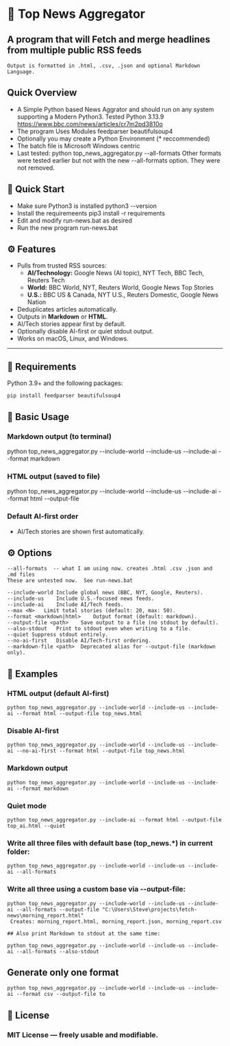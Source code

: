 # 📰 Top News Aggregator


## A program that  will Fetch and merge headlines from multiple public RSS feeds
```
Output is formatted in .html, .csv, .json and optional Markdown Language.
```
## Quick Overview

- A Simple Python based News Aggrator and should run on any system supporting a Modern Python3. Tested Python 3.13.9
  https://www.bbc.com/news/articles/cr7m2pd3810o
- The program Uses Modules feedparser beautifulsoup4
- Optionally you may create a Python Environment  (* reccommended)
- The batch file is Microsoft Windows centric
- Last tested:  python top_news_aggregator.py --all-formats
  Other formats were tested earlier but not with the new --all-formats option.  They were not removed. 



## 🚀 Quick Start

- Make sure Python3 is installed
  python3 --version
- Install the requiremeents
  pip3 install -r requirements  
- Edit and modify run-news.bat as desired
- Run the new program
  run-news.bat


## ⚙️ Features

- Pulls from trusted RSS sources:
  - **AI/Technology:** Google News (AI topic), NYT Tech, BBC Tech, Reuters Tech
  - **World:** BBC World, NYT, Reuters World, Google News Top Stories
  - **U.S.:** BBC US & Canada, NYT U.S., Reuters Domestic, Google News Nation
- Deduplicates articles automatically.
- Outputs in **Markdown** or **HTML**.
- AI/Tech stories appear first by default.
- Optionally disable AI-first or quiet stdout output.
- Works on macOS, Linux, and Windows.

---

## 🧩 Requirements

Python 3.9+ and the following packages:

```
pip install feedparser beautifulsoup4
```

## 🧠 Basic Usage

### Markdown output (to terminal)
python top_news_aggregator.py --include-world --include-us --include-ai --format markdown

### HTML output (saved to file)
python top_news_aggregator.py --include-world --include-us --include-ai --format html --output-file 

### Default AI-first order

- AI/Tech stories are shown first automatically.

## ⚙️ Options
```
--all-formats  -- what I am using now. creates .html .csv .json and .md files
These are untested now.  See run-news.bat

--include-world	Include global news (BBC, NYT, Google, Reuters).
--include-us	Include U.S.-focused news feeds.
--include-ai	Include AI/Tech feeds.
--max <N>	Limit total stories (default: 20, max: 50).
--format <markdown|html>	Output format (default: markdown).
--output-file <path>	Save output to a file (no stdout by default).
--also-stdout	Print to stdout even when writing to a file.
--quiet	Suppress stdout entirely.
--no-ai-first	Disable AI/Tech-first ordering.
--markdown-file <path>	Deprecated alias for --output-file (markdown only).
```

## 🧭 Examples
### HTML output (default AI-first)
```
python top_news_aggregator.py --include-world --include-us --include-ai --format html --output-file top_news.html
```

### Disable AI-first
```
python top_news_aggregator.py --include-world --include-us --include-ai --no-ai-first --format html --output-file top_news.html
```
### Markdown output
```
python top_news_aggregator.py --include-world --include-us --include-ai --format markdown
```
### Quiet mode
```
python top_news_aggregator.py --include-ai --format html --output-file top_ai.html --quiet
```

### Write all three files with default base (top_news.*) in current folder:
```
python top_news_aggregator.py --include-world --include-us --include-ai --all-formats
```

### Write all three using a custom base via --output-file:
```
python top_news_aggregator.py --include-world --include-us --include-ai --all-formats --output-file "C:\Users\Steve\projects\fetch-news\morning_report.html"
 Creates: morning_report.html, morning_report.json, morning_report.csv
```

```
## Also print Markdown to stdout at the same time:

python top_news_aggregator.py --include-world --include-us --include-ai --all-formats --also-stdout
```

## Generate only one format
```
python top_news_aggregator.py --include-world --include-us --include-ai --format csv --output-file to
```


## 📜 License
### MIT License — freely usable and modifiable.
